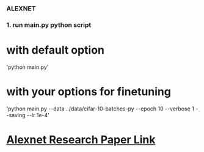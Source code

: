 ### ALEXNET

### 1. run main.py python script
 # with default option
  'python main.py'
 # with your options for finetuning
  'python main.py --data ../data/cifar-10-batches-py --epoch 10 --verbose 1 --saving --lr 1e-4'
  

# [Alexnet Research Paper Link](https://papers.nips.cc/paper/4824-imagenet-classification-with-deep-convolutional-neural-networks.pdf)

